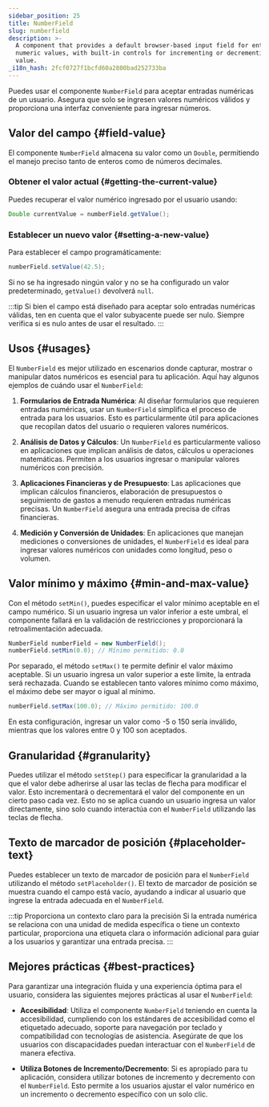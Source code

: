 ```yaml
---
sidebar_position: 25
title: NumberField
slug: numberfield
description: >-
  A component that provides a default browser-based input field for entering
  numeric values, with built-in controls for incrementing or decrementing the
  value.
_i18n_hash: 2fcf0727f1bcfd60a2800bad252733ba
---
```

<DocChip chip='shadow' />
<DocChip chip='name' label="dwc-field" />
<DocChip chip='since' label='23.02' />
<JavadocLink type="foundation" location="com/webforj/component/field/NumberField" top='true' />

<ParentLink parent="Field" />

Puedes usar el componente `NumberField` para aceptar entradas numéricas de un usuario. Asegura que solo se ingresen valores numéricos válidos y proporciona una interfaz conveniente para ingresar números.

<ComponentDemo 
path='/webforj/numberfield?'
javaE='https://raw.githubusercontent.com/webforj/webforj-documentation/refs/heads/main/src/main/java/com/webforj/samples/views/fields/numberfield/NumberFieldView.java'
/>

## Valor del campo {#field-value}

El componente `NumberField` almacena su valor como un `Double`, permitiendo el manejo preciso tanto de enteros como de números decimales.

### Obtener el valor actual {#getting-the-current-value}

Puedes recuperar el valor numérico ingresado por el usuario usando:

```java
Double currentValue = numberField.getValue();
```

### Establecer un nuevo valor {#setting-a-new-value}

Para establecer el campo programáticamente:

```java
numberField.setValue(42.5);
```

Si no se ha ingresado ningún valor y no se ha configurado un valor predeterminado, `getValue()` devolverá `null`.

:::tip
Si bien el campo está diseñado para aceptar solo entradas numéricas válidas, ten en cuenta que el valor subyacente puede ser nulo. Siempre verifica si es nulo antes de usar el resultado.
:::

## Usos {#usages}

El `NumberField` es mejor utilizado en escenarios donde capturar, mostrar o manipular datos numéricos es esencial para tu aplicación. Aquí hay algunos ejemplos de cuándo usar el `NumberField`:

1. **Formularios de Entrada Numérica**: Al diseñar formularios que requieren entradas numéricas, usar un `NumberField` simplifica el proceso de entrada para los usuarios. Esto es particularmente útil para aplicaciones que recopilan datos del usuario o requieren valores numéricos.

2. **Análisis de Datos y Cálculos**: Un `NumberField` es particularmente valioso en aplicaciones que implican análisis de datos, cálculos u operaciones matemáticas. Permiten a los usuarios ingresar o manipular valores numéricos con precisión.

3. **Aplicaciones Financieras y de Presupuesto**: Las aplicaciones que implican cálculos financieros, elaboración de presupuestos o seguimiento de gastos a menudo requieren entradas numéricas precisas. Un `NumberField` asegura una entrada precisa de cifras financieras.

4. **Medición y Conversión de Unidades**: En aplicaciones que manejan mediciones o conversiones de unidades, el `NumberField` es ideal para ingresar valores numéricos con unidades como longitud, peso o volumen.

## Valor mínimo y máximo {#min-and-max-value}

Con el método `setMin()`, puedes especificar el valor mínimo aceptable en el campo numérico. Si un usuario ingresa un valor inferior a este umbral, el componente fallará en la validación de restricciones y proporcionará la retroalimentación adecuada.

```java
NumberField numberField = new NumberField();
numberField.setMin(0.0); // Mínimo permitido: 0.0
```

Por separado, el método `setMax()` te permite definir el valor máximo aceptable. Si un usuario ingresa un valor superior a este límite, la entrada será rechazada. Cuando se establecen tanto valores mínimo como máximo, el máximo debe ser mayor o igual al mínimo.

```java
numberField.setMax(100.0); // Máximo permitido: 100.0
```

En esta configuración, ingresar un valor como -5 o 150 sería inválido, mientras que los valores entre 0 y 100 son aceptados.

## Granularidad {#granularity}

Puedes utilizar el método `setStep()` para especificar la granularidad a la que el valor debe adherirse al usar las teclas de flecha para modificar el valor. Esto incrementará o decrementará el valor del componente en un cierto paso cada vez. Esto no se aplica cuando un usuario ingresa un valor directamente, sino solo cuando interactúa con el `NumberField` utilizando las teclas de flecha.

## Texto de marcador de posición {#placeholder-text}

Puedes establecer un texto de marcador de posición para el `NumberField` utilizando el método `setPlaceholder()`. El texto de marcador de posición se muestra cuando el campo está vacío, ayudando a indicar al usuario que ingrese la entrada adecuada en el `NumberField`.

:::tip Proporciona un contexto claro para la precisión
Si la entrada numérica se relaciona con una unidad de medida específica o tiene un contexto particular, proporciona una etiqueta clara o información adicional para guiar a los usuarios y garantizar una entrada precisa.
:::

## Mejores prácticas {#best-practices}

Para garantizar una integración fluida y una experiencia óptima para el usuario, considera las siguientes mejores prácticas al usar el `NumberField`:

- **Accesibilidad**: Utiliza el componente `NumberField` teniendo en cuenta la accesibilidad, cumpliendo con los estándares de accesibilidad como el etiquetado adecuado, soporte para navegación por teclado y compatibilidad con tecnologías de asistencia. Asegúrate de que los usuarios con discapacidades puedan interactuar con el `NumberField` de manera efectiva.

- **Utiliza Botones de Incremento/Decremento**: Si es apropiado para tu aplicación, considera utilizar botones de incremento y decremento con el `NumberField`. Esto permite a los usuarios ajustar el valor numérico en un incremento o decremento específico con un solo clic.
